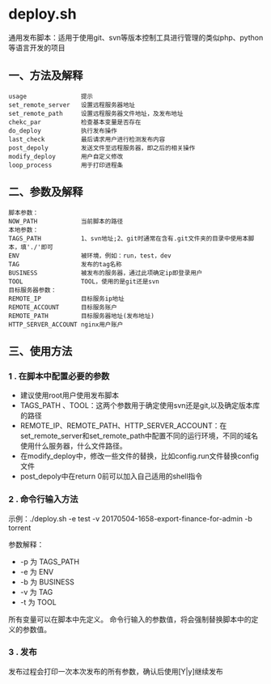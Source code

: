 # deploy.sh
通用发布脚本：适用于使用git、svn等版本控制工具进行管理的类似php、python等语言开发的项目

## 一、方法及解释
```
usage               提示
set_remote_server   设置远程服务器地址
set_remote_path     设置远程服务器文件地址，及发布地址
chekc_par           检查基本变量是否存在
do_deploy           执行发布操作
last_check          最后请求用户进行检测发布内容
post_depoly         发送文件至远程服务器，即之后的相关操作
modify_deploy       用户自定义修改
loop_process        用于打印进程条
```

## 二、参数及解释
```
脚本参数：
NOW_PATH            当前脚本的路径
本地参数：
TAGS_PATH           1、svn地址;2、git时通常在含有.git文件夹的目录中使用本脚本，填'./'即可
ENV                 被环境，例如：run，test，dev
TAG                 发布的tag名称
BUSINESS            被发布的服务器，通过此项确定ip即登录用户
TOOL                TOOL，使用的是git还是svn
目标服务器参数：
REMOTE_IP           目标服务ip地址
REMOTE_ACCOUNT      目标服务账户
REMOTE_PATH         目标服务器地址(发布地址)
HTTP_SERVER_ACCOUNT nginx用户账户
```
## 三、使用方法
### 1 . 在脚本中配置必要的参数
* 建议使用root用户使用发布脚本
* TAGS_PATH 、TOOL：这两个参数用于确定使用svn还是git,以及确定版本库的路径
* REMOTE_IP、REMOTE_PATH、HTTP_SERVER_ACCOUNT：在set_remote_server和set_remote_path中配置不同的运行环境，不同的域名使用什么服务器，什么文件路径。
* 在modify_deploy中，修改一些文件的替换，比如config.run文件替换config文件
* post_depoly中在return 0前可以加入自己适用的shell指令

### 2 . 命令行输入方法
示例：./deploy.sh -e test -v 20170504-1658-export-finance-for-admin -b torrent

参数解释：
* -p 为 TAGS_PATH
* -e 为 ENV
* -b 为 BUSINESS
* -v 为 TAG
* -t 为 TOOL

所有变量可以在脚本中先定义。
命令行输入的参数值，将会强制替换脚本中的定义的参数值。
### 3 . 发布
发布过程会打印一次本次发布的所有参数，确认后使用[Y|y]继续发布

